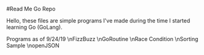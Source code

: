 #Read Me Go Repo

Hello, these files are simple programs I've made during the time I started learning Go (GoLang). 

Programs as of 9/24/19
\nFizzBuzz
\nGoRoutine
\nRace Condition
\nSorting Sample
\nopenJSON
